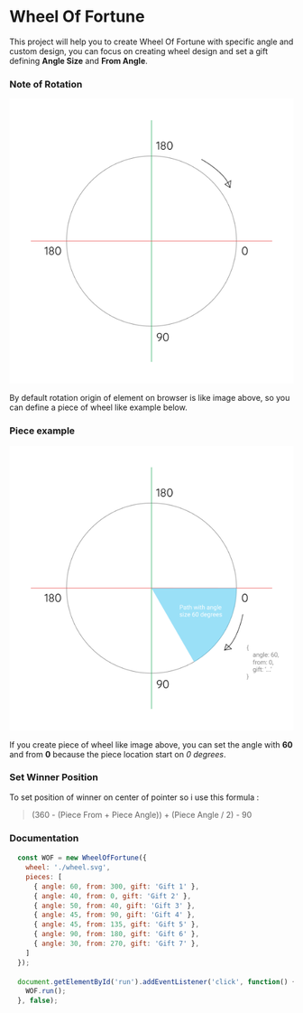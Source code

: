# Wheel Of Fortune

This project will help you to create Wheel Of Fortune with specific angle and custom design, you can focus on creating wheel design and set a gift defining **Angle Size** and **From Angle**.

### Note of Rotation

![Rotation](example/assets/rotation.png)

By default rotation origin of element on browser is like image above, so you can define a piece of wheel like example below.

### Piece example

![Example](example/assets/example.png)

If you create piece of wheel like image above, you can set the angle with **60** and from **0** because the piece location start on *0 degrees*.

### Set Winner Position

To set position of winner on center of pointer so i use this formula :

> (360 - (Piece From + Piece Angle)) + (Piece Angle / 2) - 90

### Documentation

```js
  const WOF = new WheelOfFortune({
    wheel: './wheel.svg',
    pieces: [
      { angle: 60, from: 300, gift: 'Gift 1' },
      { angle: 40, from: 0, gift: 'Gift 2' },
      { angle: 50, from: 40, gift: 'Gift 3' },
      { angle: 45, from: 90, gift: 'Gift 4' },
      { angle: 45, from: 135, gift: 'Gift 5' },
      { angle: 90, from: 180, gift: 'Gift 6' },
      { angle: 30, from: 270, gift: 'Gift 7' },
    ]
  });

  document.getElementById('run').addEventListener('click', function() {
    WOF.run();
  }, false);
```